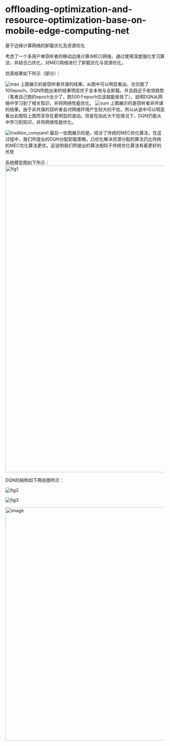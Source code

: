 # offloading-optimization-and-resource-optimization-base-on-mobile-edge-computing-net
基于边缘计算网络的卸载优化及资源优化

考虑了一个多用户单窃听者的移动边缘计算(MEC)网络，通过使用深度强化学习算法，并结合凸优化，对MEC网络进行了卸载优化与资源优化。

仿真结果如下所示（部分）：

![max](https://user-images.githubusercontent.com/77431730/221493000-b2f0a5cd-3c26-48c4-ad89-869bf80f934d.jpg)
上图展示的是窃听者共谋的结果。从图中可以明显看出，仅仅跑了100epoch，DQN所跑出来的结果明显优于全本地与全卸载。并且趋近于收敛趋势（笔者自己跑的epoch太少了，跑500个epoch应该就能收敛了）。说明DQN从网络中学习到了相关知识，并将网络性能优化。
![sum](https://user-images.githubusercontent.com/77431730/221493229-ee7f7582-697d-4777-be5c-8606b959b3e0.jpg)
上图展示的是窃听者非共谋的结果。由于非共谋的窃听者会对网络环境产生较大的干扰，所以从途中可以明显看出此图较上图而言存在着明显的波动。但是在如此大干扰情况下，DQN仍能从中学习到知识，并将网络性能优化。

![traditon_compare1](https://user-images.githubusercontent.com/77431730/221493751-227b3460-9bf4-4cbc-99c2-6f49b6ce2df8.jpg)
最后一张图展示的是，结合了传统的MEC优化算法，在这过程中，我们所提出的DQN分配卸载策略，凸优化解决资源分配的算法仍比传统的MEC优化算法更优。这说明我们所提出的算法相较于传统优化算法有着更好的优势

系统模型图如下所示：
<img width="970" alt="fig1" src="https://user-images.githubusercontent.com/77431730/221492746-75708f4a-5c57-4ab3-ab20-81aa21c43cf5.png">

DQN的结构如下两张图所示：

![fig2](https://user-images.githubusercontent.com/77431730/221492887-2c015335-c328-42f6-a2b8-cfab977f744b.png)

![fig3](https://user-images.githubusercontent.com/77431730/221492906-7e82e9a6-dd97-454d-aca7-7c4b67f6b7df.png)

<img width="738" alt="image" src="https://user-images.githubusercontent.com/77431730/221494658-d77fc4eb-8788-4fff-a9ab-120f30153472.png">
